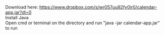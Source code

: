 Download here: https://www.dropbox.com/s/wr057uu92fy0ir0/calendar-app.jar?dl=0 <br />
Install Java <br />
Open cmd or terminal on the directory and run "java -jar calendar-app.jar" to run
